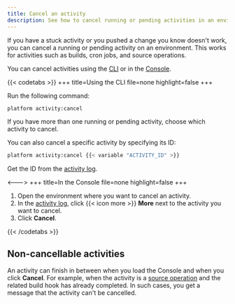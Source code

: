 ```yaml
---
title: Cancel an activity
description: See how to cancel running or pending activities in an environment.
---
```


If you have a stuck activity or you pushed a change you know doesn't work,
you can cancel a running or pending activity on an environment.
This works for activities such as builds, cron jobs, and source operations.

You can cancel activities using the [CLI](../administration/cli/_index.md)
or in the [Console](../administration/web/_index.md).

{{< codetabs >}}
+++
title=Using the CLI
file=none
highlight=false
+++

Run the following command:

```bash
platform activity:cancel
```

If you have more than one running or pending activity, choose which activity to cancel.

You can also cancel a specific activity by specifying its ID:

```bash
platform activity:cancel {{< variable "ACTIVITY_ID" >}}
```

Get the ID from the [activity log](../increase-observability/logs/access-logs.md#activity-logs).

<--->
+++
title=In the Console
file=none
highlight=false
+++

1. Open the environment where you want to cancel an activity.
2. In the [activity log](../increase-observability/logs/access-logs.md#activity-logs),
   click {{< icon more >}} **More** next to the activity you want to cancel.
3. Click **Cancel**.

{{< /codetabs >}}

## Non-cancellable activities

An activity can finish in between when you load the Console and when you click **Cancel**.
For example, when the activity is a [source operation](../create-apps/source-operations.md)
and the related build hook has already completed.
In such cases, you get a message that the activity can't be cancelled.
